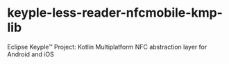 # keyple-less-reader-nfcmobile-kmp-lib
Eclipse Keyple™ Project: Kotlin Multiplatform NFC abstraction layer for Android and iOS
